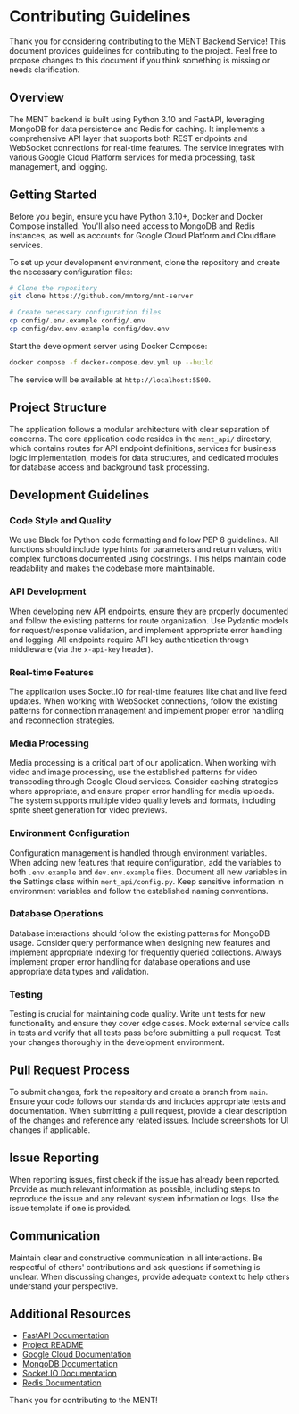 # Contributing Guidelines
Thank you for considering contributing to the MENT Backend Service! This document provides guidelines for contributing to the project. Feel free to propose changes to this document if you think something is missing or needs clarification.

## Overview
The MENT backend is built using Python 3.10 and FastAPI, leveraging MongoDB for data persistence and Redis for caching. It implements a comprehensive API layer that supports both REST endpoints and WebSocket connections for real-time features. The service integrates with various Google Cloud Platform services for media processing, task management, and logging.

## Getting Started
Before you begin, ensure you have Python 3.10+, Docker and Docker Compose installed. You'll also need access to MongoDB and Redis instances, as well as accounts for Google Cloud Platform and Cloudflare services.

To set up your development environment, clone the repository and create the necessary configuration files:

```bash
# Clone the repository
git clone https://github.com/mntorg/mnt-server

# Create necessary configuration files
cp config/.env.example config/.env
cp config/dev.env.example config/dev.env
```

Start the development server using Docker Compose:

```bash
docker compose -f docker-compose.dev.yml up --build
```

The service will be available at `http://localhost:5500`.

## Project Structure
The application follows a modular architecture with clear separation of concerns. The core application code resides in the `ment_api/` directory, which contains routes for API endpoint definitions, services for business logic implementation, models for data structures, and dedicated modules for database access and background task processing.

## Development Guidelines

### Code Style and Quality
We use Black for Python code formatting and follow PEP 8 guidelines. All functions should include type hints for parameters and return values, with complex functions documented using docstrings. This helps maintain code readability and makes the codebase more maintainable.

### API Development
When developing new API endpoints, ensure they are properly documented and follow the existing patterns for route organization. Use Pydantic models for request/response validation, and implement appropriate error handling and logging. All endpoints require API key authentication through middleware (via the `x-api-key` header).

### Real-time Features
The application uses Socket.IO for real-time features like chat and live feed updates. When working with WebSocket connections, follow the existing patterns for connection management and implement proper error handling and reconnection strategies.

### Media Processing
Media processing is a critical part of our application. When working with video and image processing, use the established patterns for video transcoding through Google Cloud services. Consider caching strategies where appropriate, and ensure proper error handling for media uploads. The system supports multiple video quality levels and formats, including sprite sheet generation for video previews.

### Environment Configuration
Configuration management is handled through environment variables. When adding new features that require configuration, add the variables to both `.env.example` and `dev.env.example` files. Document all new variables in the Settings class within `ment_api/config.py`. Keep sensitive information in environment variables and follow the established naming conventions.

### Database Operations
Database interactions should follow the existing patterns for MongoDB usage. Consider query performance when designing new features and implement appropriate indexing for frequently queried collections. Always implement proper error handling for database operations and use appropriate data types and validation.

### Testing
Testing is crucial for maintaining code quality. Write unit tests for new functionality and ensure they cover edge cases. Mock external service calls in tests and verify that all tests pass before submitting a pull request. Test your changes thoroughly in the development environment.

## Pull Request Process
To submit changes, fork the repository and create a branch from `main`. Ensure your code follows our standards and includes appropriate tests and documentation. When submitting a pull request, provide a clear description of the changes and reference any related issues. Include screenshots for UI changes if applicable.

## Issue Reporting
When reporting issues, first check if the issue has already been reported. Provide as much relevant information as possible, including steps to reproduce the issue and any relevant system information or logs. Use the issue template if one is provided.

## Communication

Maintain clear and constructive communication in all interactions. Be respectful of others' contributions and ask questions if something is unclear. When discussing changes, provide adequate context to help others understand your perspective.

## Additional Resources
- [FastAPI Documentation](https://fastapi.tiangolo.com/)
- [Project README](README.md)
- [Google Cloud Documentation](https://cloud.google.com/docs)
- [MongoDB Documentation](https://docs.mongodb.com/)
- [Socket.IO Documentation](https://socket.io/docs/v4/)
- [Redis Documentation](https://redis.io/documentation)

Thank you for contributing to the MENT!
